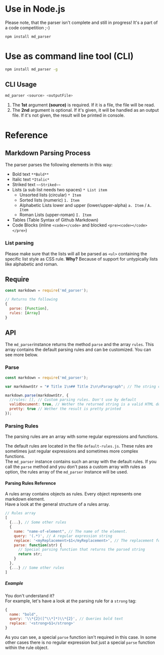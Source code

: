 # Use in Node.js

Please note, that the parser isn't complete and still in progress! It's a part of a code competition ;-)

```bash
npm install md_parser
```

# Use as command line tool (CLI)

```bash
npm install md_parser -g
```

## CLI Usage

```bash
md_parser <source> <outputFile>
```
1. The **1st** argument **(source)** is required. If it is a file, the file will be read.
2. The **2nd** argument is optional. If it's given, it will be handled as an output file. If it's not given, the result will be printed in console.


# Reference

## Markdown Parsing Process
The parser parses the following elements in this way:
* Bold text `**Bold**`
* Italic text `*Italic*`
* Striked text `~~Striked~~`
* Lists (a sub list needs two spaces) `* List item`
  * Unsorted lists (circular) `* Item`
  * Sorted lists (numeric) `1. Item`
  * Alphabetic Lists lower and upper (lower/upper-alpha) `a. Item` / `A. Item`
  * Roman Lists (upper-roman) `I. Item`
* Tables (Table Syntax of Github Markdown)
* Code Blocks (inline `<code></code>` and blocked `<pre><code></code></pre>`)

### List parsing

Please make sure that the lists will all be parsed as ```<ul>``` containing the specific list style as CSS rule.
**Why?**
Because of support for untypically lists like alphabetic and roman.

## Require
```javascript
const markdown = require('md_parser');
```

```javascript
// Returns the following
{
  parse: [Function],
  rules: [Array]
}
```

## API

The ```md_parser```instance returns the method ```parse``` and the array ```rules```. This array contains the default parsing rules and can be customized. You can see more below.

### Parse

```javascript
const markdown = require('md_parser');

var markdownStr = "# Title 1\n## Title 2\n\nParagraph"; // The string containing the markdown context

markdown.parse(markdownStr, {
  //rules: [], // Custom parsing rules. Don't use by default
  validDocument: true, // Wether the returned string is a valid HTML document with DOCTYPE, head, body etc.
  pretty: true // Wether the result is pretty printed
});
```

### Parsing Rules

The parsing rules are an array with some regular expressions and functions.

The default rules are located in the file ```default-rules.js```. These rules are sometimes just regular expressions and sometimes more complex functions.<br>
The ```md_parser``` instance contains such an array with the default rules. If you call the ```parse``` method and you don't pass a custom array with rules as option, the rules array of the ```md_parser``` instance will be used.

#### Parsing Rules Reference

A rules array contains objects as rules. Every object represents one markdown element.
<br>Have a look at the general structure of a rules array.

```javascript
// Rules array
[
  {...}, // Some other rules
  {
    name: "name-of-element", // The name of the element.
    query: '(.*)', // A regular expression string
    replace: '<myReplacement>$1</myReplacement>', // The replacement for the regex
    parse: function(str) {
      // Special parsing function that returns the parsed string
      return str;
    }
  },
  {...} // Some other rules
]
```

##### Example

You don't understand it?
<br>For example, let's have a look at the parsing rule for a ```strong``` tag:

```javascript
{
  name: "bold",
  query: '\\*{2}([^\\*]*)\\*{2}', // Queries bold text
  replace: '<strong>$1</strong>'
}
```

As you can see, a special `parse` function isn't required in this case. In some other cases there is no regular expression but just a special `parse` function within the rule object.
